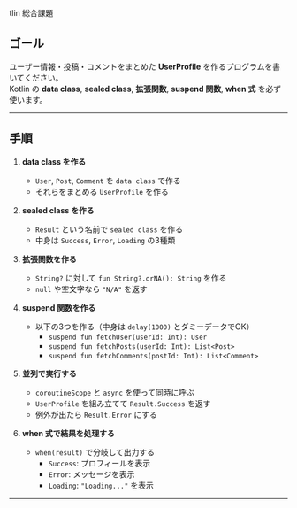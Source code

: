 
tlin 総合課題

## ゴール
ユーザー情報・投稿・コメントをまとめた **UserProfile** を作るプログラムを書いてください。  
Kotlin の **data class**, **sealed class**, **拡張関数**, **suspend 関数**, **when 式** を必ず使います。

---

## 手順

1. **data class を作る**  
   - `User`, `Post`, `Comment` を `data class` で作る  
   - それらをまとめる `UserProfile` を作る  

2. **sealed class を作る**  
   - `Result` という名前で `sealed class` を作る  
   - 中身は `Success`, `Error`, `Loading` の3種類  

3. **拡張関数を作る**  
   - `String?` に対して `fun String?.orNA(): String` を作る  
   - `null` や空文字なら `"N/A"` を返す  

4. **suspend 関数を作る**  
   - 以下の3つを作る（中身は `delay(1000)` とダミーデータでOK）  
     - `suspend fun fetchUser(userId: Int): User`  
     - `suspend fun fetchPosts(userId: Int): List<Post>`  
     - `suspend fun fetchComments(postId: Int): List<Comment>`  

5. **並列で実行する**  
   - `coroutineScope` と `async` を使って同時に呼ぶ  
   - `UserProfile` を組み立てて `Result.Success` を返す  
   - 例外が出たら `Result.Error` にする  

6. **when 式で結果を処理する**  
   - `when(result)` で分岐して出力する  
     - `Success`: プロフィールを表示  
     - `Error`: メッセージを表示  
     - `Loading`: `"Loading..."` を表示  

---
